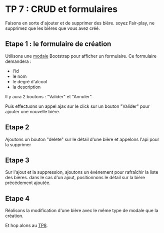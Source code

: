 # TP 7 : CRUD et formulaires

Faisons en sorte d'ajouter et de supprimer des bière. soyez Fair-play, ne supprimez que les bières
que vous avez créé.

## Etape 1 : le formulaire de création

Utilisons une [modale](http://getbootstrap.com/javascript/#modals) Bootstrap pour afficher un formulaire.
Ce formulaire demandera : 
- l'id
- le nom
- le degré d'alcool
- la description

Il y aura 2 boutons : "Valider" et "Annuler".

Puis effectuons un appel ajax sur le click sur un bouton "Valider" pour ajouter une nouvelle bière.

## Etape 2

Ajoutons un bouton "delete" sur le détail d'une bière et appelons l'api pour la supprimer

## Etape 3

Sur l'ajout et la suppression, ajoutons un événement pour rafraîchir la liste des bières.
dans le cas d'un ajout, positionnons le détail sur la bière précédement ajoutée. 

## Etape 4

Réalisons la modification d'une bière avec le même type de modale que la création.

Et hop alons au [TP8](../tp8).